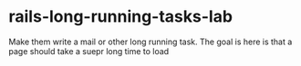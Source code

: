# rails-long-running-tasks-lab

Make them write a mail or other long running task. The goal is here is that a page should take a suepr long time to load
